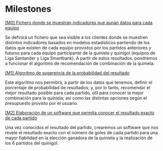 # Milestones

[[M0] Fichero donde se muestran indicadores que aunan datos para cada equipo](https://github.com/LuisMart7/ProBusiness/milestone/1)
  
Se definirá un fichero que sea visible a los clientes donde se muestren distintos indicadores basados en modelos estadísticos partiendo de los datos que existen de cada equipo provistos por los partidos anteriores y futuros para cada equipo participante de la quiniela y quinigol (equipos de Liga Santander y Liga Smartbank). A partir de estos resultados, pondremos a funcionar el algoritmo de recomendación de combinación de la quiniela.
  
[[M1] Algoritmo de sugerencia de la probabilidad del resultado](https://github.com/LuisMart7/ProBusiness/milestone/2)
  
Este algoritmo nos permitirá, a partir de los datos que tenemos, definir el porcentaje de probabilidad de resultados; y, por lo tanto, recomendar el mejor resultado posible para cada partido, útil para conocer la mejor combinación para la quiniela; así como las distintas opciones según el presupuesto provisto por el usuario.
  
[[M2] Elaboración de un software que permita conocer el resultado exacto de cada partido](https://github.com/LuisMart7/ProBusiness/milestone/3)
  
Una vez conocidos el resultado del partido, crearemos un software que nos revele el resultado exacto con el número de goles de cada partido para una mayor fiabilidad en la elección ganadora de la quiniela y la realización de los 6 partidos del quinigol.
